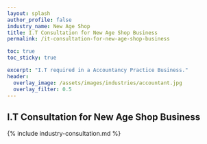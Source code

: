 ```yaml
---
layout: splash 
author_profile: false 
industry_name: New Age Shop
title: I.T Consultation for New Age Shop Business
permalink: /it-consultation-for-new-age-shop-business

toc: true
toc_sticky: true

excerpt: "I.T required in a Accountancy Practice Business."
header:
  overlay_image: /assets/images/industries/accountant.jpg
  overlay_filter: 0.5 
---
```


## I.T Consultation for New Age Shop Business

{% include industry-consultation.md %}
